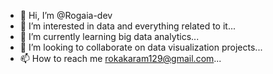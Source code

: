 - 👋 Hi, I’m @Rogaia-dev
- 👀 I’m interested in data and everything related to it...
- 🌱 I’m currently learning big data analytics...
- 💞️ I’m looking to collaborate on data visualization projects...
- 📫 How to reach me rokakaram129@gmail.com...

<!---
Rogaia-dev/Rogaia-dev is a ✨ special ✨ repository because its `README.md` (this file) appears on your GitHub profile.
You can click the Preview link to take a look at your changes.
--->
